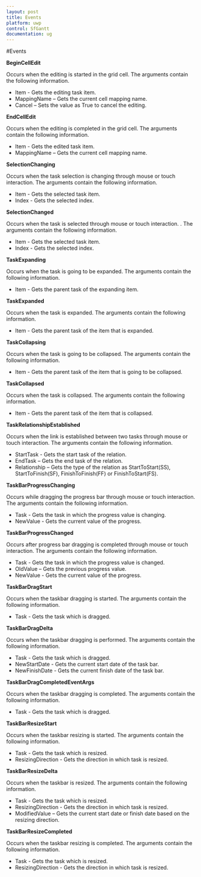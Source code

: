 ```yaml
---
layout: post
title: Events
platform: uwp
control: SfGantt
documentation: ug
---
```


#Events

**BeginCellEdit**

Occurs when the editing is started in the grid cell. The arguments contain the following information.

* Item - Gets the editing task item.
* MappingName – Gets the current cell mapping name.
* Cancel – Sets the value as True to cancel the editing.

**EndCellEdit**

Occurs when the editing is completed in the grid cell. The arguments contain the following information.

* Item - Gets the edited task item.
* MappingName – Gets the current cell mapping name.

**SelectionChanging**

Occurs when the task selection is changing through mouse or touch interaction. The arguments contain the following information.

* Item - Gets the selected task item.
* Index -  Gets the selected index.

**SelectionChanged**

Occurs when the task is selected through mouse or touch interaction. . The arguments contain the following information.

* Item - Gets the selected task item.
* Index -  Gets the selected index.

**TaskExpanding**

Occurs when the task is going to be expanded. The arguments contain the following information.

* Item - Gets the parent task of the expanding item.

**TaskExpanded**

Occurs when the task is expanded.  The arguments contain the following information.

* Item - Gets the parent task of the item that is expanded.

**TaskCollapsing**

Occurs when the task is going to be collapsed. The arguments contain the following information.

* Item - Gets the parent task of the item that is going to be collapsed.

**TaskCollapsed**

Occurs when the task is collapsed. The arguments contain the following information.

* Item - Gets the parent task of the item that is collapsed.

**TaskRelationshipEstablished**

Occurs when the link is established between two tasks through mouse or touch interaction. The arguments contain the following information.

* StartTask - Gets the start task of the relation.
* EndTask – Gets the end task of the relation.
* Relationship – Gets the type of the relation as StartToStart(SS), StartToFinish(SF), FinishToFinish(FF) or FinishToStart(FS).

**TaskBarProgressChanging**

Occurs while dragging the progress bar through mouse or touch interaction. The arguments contain the following information.

* Task - Gets the task in which the progress value is changing.
* NewValue - Gets the current value of the progress.

**TaskBarProgressChanged**

Occurs after progress bar dragging is completed through mouse or touch interaction. The arguments contain the following information.

* Task - Gets the task in which the progress value is changed.
* OldValue – Gets the previous progress value.
* NewValue - Gets the current value of the progress.

**TaskBarDragStart**

Occurs when the taskbar dragging is started. The arguments contain the following information.

* Task - Gets the task which is dragged.

**TaskBarDragDelta**

Occurs when the taskbar dragging is performed. The arguments contain the following information.

* Task - Gets the task which is dragged.
* NewStartDate - Gets the current start date of the task bar.
* NewFinishDate - Gets the current finish date of the task bar.

**TaskBarDragCompletedEventArgs**

Occurs when the taskbar dragging is completed. The arguments contain the following information.

* Task - Gets the task which is dragged.

**TaskBarResizeStart**

Occurs when the taskbar resizing is started. The arguments contain the following information.

* Task - Gets the task which is resized.
* ResizingDirection - Gets the direction in which task is resized.

**TaskBarResizeDelta**

Occurs when the taskbar is resized. The arguments contain the following information.

* Task - Gets the task which is resized.
* ResizingDirection - Gets the direction in which task is resized.
* ModifiedValue – Gets the current start date or finish date based on the resizing direction.

**TaskBarResizeCompleted**

Occurs when the taskbar resizing is completed. The arguments contain the following information.

* Task - Gets the task which is resized.
* ResizingDirection - Gets the direction in which task is resized.

